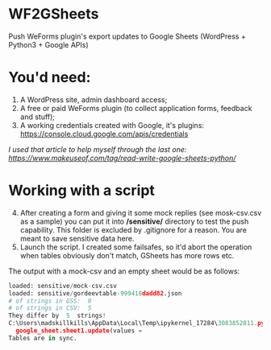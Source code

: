 # WF2GSheets
Push WeForms plugin's export updates to Google Sheets (WordPress + Python3 + Google APIs)

# You'd need:

1. A WordPress site, admin dashboard access;
2. A free or paid WeForms plugin (to collect application forms, feedback and stuff);
3. A working credentials created with Google, it's plugins: https://console.cloud.google.com/apis/credentials

*I used that article to help myself through the last one: https://www.makeuseof.com/tag/read-write-google-sheets-python/*

# Working with a script

4. After creating a form and giving it some mock replies (see mosk-csv.csv as a sample) you can put it into **/sensitive/** directory to test the push capability. This folder is excluded by .gitignore for a reason. You are meant to save sensitive data here.
5. Launch the script. I created some failsafes, so it'd abort the operation when tables obviously don't match, GSheets has more rows etc.

The output with a mock-csv and an empty sheet would be as follows:

```python
loaded: sensitive/mock-csv.csv
loaded: sensitive/gordeevtable-999418dadd82.json
# of strings in GSS:  0
# of strings in CSV:  5
They differ by  5  strings!
C:\Users\madskillkills\AppData\Local\Temp\ipykernel_17284\3083852811.py:72: DeprecationWarning: [Deprecated][in version 6.0.0]: Method signature's arguments 'range_name' and 'values' will change their order. We recommend using named arguments for minimal impact. In addition, the argument 'values' will be mandatory of type: 'List[List]'. (ex) Worksheet.update(values = [[]], range_name=) 
  google_sheet.sheet1.update(values =
Tables are in sync.
```